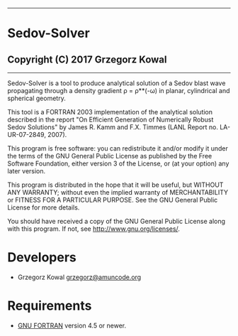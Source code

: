 --------------------------------------------------------------------------------
# **Sedov-Solver**
## Copyright (C) 2017 Grzegorz Kowal ##
--------------------------------------------------------------------------------

Sedov-Solver is a tool to produce analytical solution of a Sedov blast wave
propagating through a density gradient ρ = ρ**(-ω) in planar, cylindrical
and spherical geometry.

This tool is a FORTRAN 2003 implementation of the analytical solution described
in the report "On Efficient Generation of Numerically Robust Sedov Solutions"
by James R. Kamm and F.X. Timmes (LANL Report no. LA-UR-07-2849, 2007).

This program is free software: you can redistribute it and/or modify it under
the terms of the GNU General Public License as published by the Free Software
Foundation, either version 3 of the License, or (at your option) any later
version.

This program is distributed in the hope that it will be useful, but WITHOUT ANY
WARRANTY; without even the implied warranty of MERCHANTABILITY or FITNESS FOR A
PARTICULAR PURPOSE.  See the GNU General Public License for more details.

You should have received a copy of the GNU General Public License along with
this program.  If not, see <http://www.gnu.org/licenses/>.


Developers
==========

 - Grzegorz Kowal <grzegorz@amuncode.org>


Requirements
============

* [GNU FORTRAN](http://gcc.gnu.org/fortran/) version 4.5 or newer.
